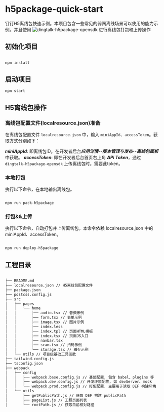 # h5package-quick-start

钉钉H5离线包快速示例。本项目包含一些常见的弱网离线场景可以使用的能力示例。并且使用 ![dingtalk-h5package-opensdk](https://www.npmjs.com/package/dingtalk-h5package-opensdk) 进行离线包打包和上传操作


## 初始化项目

```javascript

npm install

```

## 启动项目

```javascript
npm start
```

## H5离线包操作

### 离线包配置文件(localresource.json)准备

在离线包配置文件 ```localresource.json``` 中，输入 ```miniAppId```、```accessToken```。获取方式分别如下：

***miniAppId***: 即离线包ID。在开发者后台***应用详情***--***版本管理与发布***--***离线包面板*** 中获取。
***accessToken***: 即在开发者后台首页右上角 ***API Token***，通过 ```dingtalk-h5package-opensdk``` 上传离线包时，需要此token。


### 本地打包


执行以下命令，在本地输出离线包。

```javascript

npm run pack-h5package

```

### 打包&&上传

执行以下命令，自动打包并上传离线包。本命令依赖 localresource.json 中的 miniAppId、accessToken。

```javascript

npm run deploy-h5package

```



## 工程目录

```html

├── README.md
├── localresource.json // H5离线包配置文件
├── package.json
├── postcss.config.js
├── src
│   ├── pages
│   │   └── home
│   │       ├── audio.tsx // 音频示例
│   │       ├── form.tsx // 表单示例
│   │       ├── image.tsx // 图片示例
│   │       ├── index.less
│   │       ├── index.tpl // 页面HTML模板
│   │       ├── index.tsx // 页面JS入口
│   │       ├── navbar.tsx
│   │       ├── scan.tsx // 扫码示例
│   │       └── storage.tsx // 缓存示例
│   └── utils // 项目级基础工具函数
├── tailwind.config.js
├── tsconfig.json
├── webpack
│   ├── config
│   │   ├── webpack.base.config.js // 基础配置, 包含 babel、plugins 等
│   │   ├── webpack.dev.config.js // 开发环境配置, 如 devServer、mock
│   │   └── webpack.prod.config.js // 打包配置, 主要用于读取 DEF 构建环境
│   └── utils
│       ├── getPublicPath.js // 获取 DEF 构建 publicPath
│       ├── pageList.js // 工程页面列表
│       └── rootPath.js // 获取目前相对路径


```

